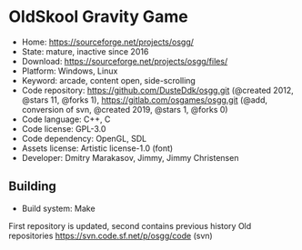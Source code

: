 # OldSkool Gravity Game

- Home: https://sourceforge.net/projects/osgg/
- State: mature, inactive since 2016
- Download: https://sourceforge.net/projects/osgg/files/
- Platform: Windows, Linux
- Keyword: arcade, content open, side-scrolling
- Code repository: https://github.com/DusteDdk/osgg.git (@created 2012, @stars 11, @forks 1), https://gitlab.com/osgames/osgg.git (@add, conversion of svn, @created 2019, @stars 1, @forks 0)
- Code language: C++, C
- Code license: GPL-3.0
- Code dependency: OpenGL, SDL
- Assets license: Artistic license-1.0 (font)
- Developer: Dmitry Marakasov, Jimmy, Jimmy Christensen

## Building

- Build system: Make

First repository is updated, second contains previous history
Old repositories https://svn.code.sf.net/p/osgg/code (svn)